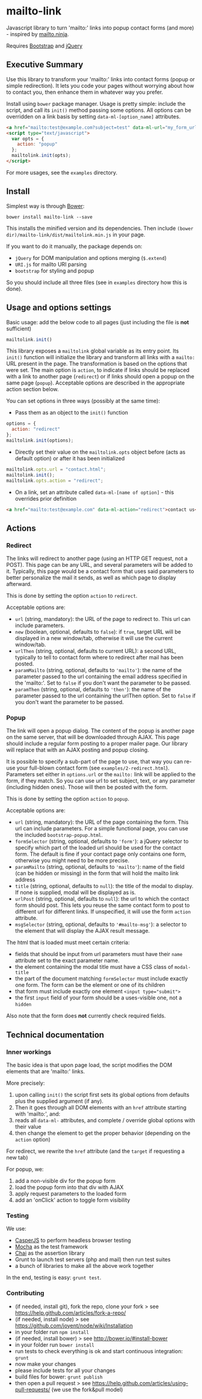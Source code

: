 # mailto-link
Javascript library to turn 'mailto:' links into popup contact forms (and more) - inspired by [mailto.ninja](http://mailto.ninja/).

Requires [Bootstrap](http://getbootstrap.com/) and [jQuery](http://jquery.com/) 

## Executive Summary
Use this library to transform your 'mailto:' links into contact forms (popup or simple redirection).
It lets you code your pages without worrying about how to contact you,
then enhance them in whatever way you prefer.

Install using `bower` package manager.
Usage is pretty simple: include the script, and call its `init()` method passing some options.
All options can be overridden on a link basis by setting `data-ml-[option_name]` attributes.

```html
<a href="mailto:test@example.com?subject=test" data-ml-url="my_form_url.html/">test@example.com</a>
<script type="text/javascript">
  var opts = {
    action: "popup"
  };
  mailtolink.init(opts);
</script>
```

For more usages, see the `examples` directory.


## Install
Simplest way is through [Bower](http://bower.io/):
```
bower install mailto-link --save
```
This installs the minified version and its dependencies.
Then include `(bower dir)/mailto-link/dist/mailtolink.min.js` in your page.

If you want to do it manually, the package depends on:

- `jQuery` for DOM manipulation and options merging (`$.extend`)
- `URI.js` for mailto URI parsing
- `bootstrap` for styling and popup

So you should include all three files (see in `examples` directory how this is done).


## Usage and options settings
Basic usage: add the below code to all pages (just including the file is **not** sufficient)
```javascript
mailtolink.init()
```

This library exposes a `mailtolink` global variable as its entry point.
Its `init()` function will initialize the library and transform all links with a `mailto:` URL present in the page.
The transformation is based on the options that were set.
The main option is `action`, to indicate if links should be replaced with a link to another page (`redirect`)
or if links should open a popup on the same page (`popup`).
Acceptable options are described in the appropriate action section below.

You can set options in three ways (possibly at the same time):

- Pass them as an object to the `init()` function
```javascript
options = {
  action: "redirect"
};
mailtolink.init(options);
```
- Directly set their value on the `mailtolink.opts` object before (acts as default option) or after it has been initialized
```javascript
mailtolink.opts.url = "contact.html";
mailtolink.init();
mailtolink.opts.action = "redirect";
```
- On a link, set an attribute called `data-ml-[name of option]` - this overrides prior definition 
```html
<a href="mailto:test@example.com" data-ml-action="redirect">contact us</a>
```


## Actions

### Redirect
The links will redirect to another page (using an HTTP GET request, not a POST).
This page can be any URL, and several parameters will be added to it.
Typically, this page would be a contact form that uses said parameters to better personalize the mail it sends,
as well as which page to display afterward.

This is done by setting the option `action` to `redirect`.

Acceptable options are:

- `url` (string, mandatory): the URL of the page to redirect to. This url can include parameters.
- `new` (boolean, optional, defaults to `false`): if `true`, target URL will be displayed in a new window/tab,
otherwise it will use the current window/tab.
- `urlThen` (string, optional, defaults to current URL): a second URL,
typically to tell to contact form where to redirect after mail has been posted.
- `paramMailto` (string, optional, defaults to `'mailto'`): the name of the parameter passed to the url containing the
email address specified in the 'mailto:'. Set to `false` if you don't want the parameter to be passed.
- `paramThen` (string, optional, defaults to `'then'`): the name of the parameter passed to the url containing the
urlThen option. Set to `false` if you don't want the parameter to be passed.

### Popup
The link will open a popup dialog.
The content of the popup is another page on the same server, that will be downloaded through AJAX.
This page should include a regular form posting to a proper mailer page.
Our library will replace that with an AJAX posting and popup closing.
 
It is possible to specify a sub-part of the page to use, that way you can re-use your full-blown contact form
(see `examples/2-redirect.html`).
Parameters set either in `options.url` or the `mailto:` link will be applied to the form, if they match.
So you can use url to set subject, text, or any parameter (including hidden ones).
Those will then be posted with the form.

This is done by setting the option `action` to `popup`.

Acceptable options are:

- `url` (string, mandatory): the URL of the page containing the form. This url can include parameters.
For a simple functional page, you can use the included `bootstrap-popup.html`.
- `formSelector` (string, optional, defaults to `'form'`): a jQuery selector to specify which part of the loaded
url should be used for the contact form. The default is fine if your contact page only contains one form,
otherwise you might need to be more precise. 
- `paramMailto` (string, optional, defaults to `'mailto'`): name of the field (can be hidden or missing) in the
form that will hold the mailto link address
- `title` (string, optional, defaults to `null`): the title of the modal to display. If none is supplied,
modal will be displayed as is.
- `urlPost` (string, optional, defaults to `null`): the url to which the contact form should post.
This lets you reuse the same contact form to post to different url for different links.
If unspecified, it will use the form `action` attribute.
- `msgSelector` (string, optional, defaults to `'#mailto-msg'`): a selector to the element that will display the 
AJAX result message.

The html that is loaded must meet certain criteria:

- fields that should be input from url parameters must have their `name` attribute set to the exact parameter name.
- the element containing the modal title must have a CSS class of `modal-title`
- the part of the document matching `formSelector` must include exactly one form. The form can be the element or one
of its children
- that form must include exactly one element `<input type="submit">`
- the first `input` field of your form should be a uses-visible one, not a `hidden`

Also note that the form does **not** currently check required fields.

## Technical documentation

### Inner workings
The basic idea is that upon page load, the script modifies the DOM elements that are 'mailto:' links.

More precisely:

1. upon calling `init()` the script first sets its global options from defaults plus the supplied argument (if any).
2. Then it goes through all DOM elements with an `href` attribute starting with 'mailto:', and:
  1. reads all `data-ml-` attributes, and complete / override global options with their value
  2. then change the element to get the proper behavior (depending on the `action` option)

For redirect, we rewrite the `href` attribute (and the `target` if requesting a new tab)

For popup, we:

1. add a non-visible div for the popup form
2. load the popup form into that div with AJAX
3. apply request parameters to the loaded form
4. add an 'onClick' action to toggle form visibility

### Testing
We use:

- [CasperJS](http://casperjs.org/) to perform headless browser testing
- [Mocha](http://mochajs.org/) as the test framework
- [Chai](http://chaijs.com/) as the assertion library
- Grunt to launch test servers (php and mail) then run test suites
- a bunch of libraries to make all the above work together

In the end, testing is easy: `grunt test`.


### Contributing
- (if needed, install git), fork the repo, clone your fork > see https://help.github.com/articles/fork-a-repo/
- (if needed, install node) > see https://github.com/joyent/node/wiki/Installation
- in your folder run `npm install`
- (if needed, install bower) > see http://bower.io/#install-bower
- in your folder run `bower install`
- run tests to check everything is ok and start continuous integration: `grunt`
- now make your changes
- please include tests for all your changes
- build files for bower: `grunt publish`
- then open a pull request > see https://help.github.com/articles/using-pull-requests/ (we use the fork&pull model)
